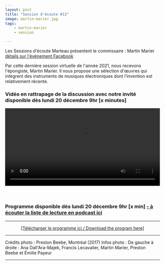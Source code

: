 ```yaml
---
layout: post
title: "Session d'écoute #13"
image: martin-marier.jpg
tags: 
    - martin-marier
    - session

---
```



Les Sessions d'écoute Marteau présentent le commissaire : Martin Marier <a href="https://fb.me/e/2T1EoGHU3" target="_blank"> détails sur l'évènement Facebook</a>
<br>

Par cette dernière session virtuelle de l'année 2021, nous recevons l'épongiste, Martin Marier. Il nous propose une sélection d'œuvres qui intègrent des instruments de musiques électroniques dont l’invention est relativement récente.



### Vidéo en rattrapage de la discussion avec notre invité disponible dès lundi 20 décembre 9hr [x minutes]

<!-- Video -->

<center>
<video width="100%" controls>
  <source src="https://vigliensoni.com/sessions-marteau/session-virtuelle/videos/session-13-martin-marier.mp4#t=181" type="video/mp4">
  Your browser does not support HTML video.
</video>
</center>


<br>
<br>


### Programme disponible dès lundi 20 décembre 9hr  [x min]  <a href="https://sessionsmarteau.com/musique/#podcasts">- à écouter la liste de lecture en podcast ici  </a>







<hr>

<DIV align="center">
<a href="https://sessionsmarteau.com/uploads/session-013/program/Sessions-Marteau-013-Programme.pdf" download>[Télécharger le programme ici / Download the program here] </a>
</DIV>

<hr>
Crédits photo : Preston Beebe, Montréal (2017) 
Infos photo : De gauche à droite : Ana Dall'Ara-Majek, Francis Lecavalier, Martin Marier, Preston Beebe et Émilie Payeur
<hr>



